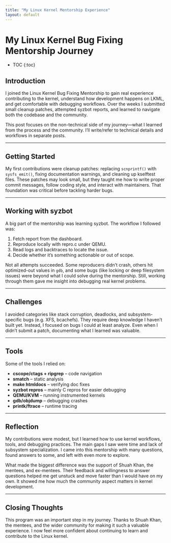 ```yaml
---
title: "My Linux Kernel Mentorship Experience"
layout: default
---
```


# My Linux Kernel Bug Fixing Mentorship Journey

* TOC
{:toc}

## Introduction

I joined the Linux Kernel Bug Fixing Mentorship to gain real experience contributing to the kernel, understand how development happens on LKML, and get comfortable with debugging workflows. Over the weeks I submitted small cleanup patches, attempted syzbot reports, and learned to navigate both the codebase and the community.

This post focuses on the non-technical side of my journey—what I learned from the process and the community. I’ll write/refer to technical details and workflows in separate posts.

---

## Getting Started

My first contributions were cleanup patches: replacing `scnprintf()` with `sysfs_emit()`, fixing documentation warnings, and cleaning up kselftest files. These patches may look small, but they taught me how to write proper commit messages, follow coding style, and interact with maintainers. That foundation was critical before tackling harder bugs.

---

## Working with syzbot

A big part of the mentorship was learning syzbot. The workflow I followed was:

1. Fetch report from the dashboard.
2. Reproduce locally with repro.c under QEMU.
3. Read logs and backtraces to locate the issue.
4. Decide whether it’s something actionable or out of scope.

Not all attempts succeeded. Some reproducers didn’t crash, others hit optimized-out values in `gdb`, and some bugs (like locking or deep filesystem issues) were beyond what I could solve during the mentorship. Still, working through them gave me insight into debugging real kernel problems.

---

## Challenges

I avoided categories like stack corruption, deadlocks, and subsystem-specific bugs (e.g. XFS, bcachefs). They require deep knowledge I haven’t built yet. Instead, I focused on bugs I could at least analyze. Even when I didn’t submit a patch, documenting what I learned was valuable.

---

## Tools

Some of the tools I relied on:

- **cscope/ctags + ripgrep** – code navigation
- **smatch** – static analysis
- **make htmldocs** – verifying doc fixes
- **syzbot repros** – mainly C repros for easier debugging
- **QEMU/KVM** – running instrumented kernels
- **gdb/objdump** – debugging crashes
- **printk/ftrace** – runtime tracing

---

## Reflection

My contributions were modest, but I learned how to use kernel workflows, tools, and debugging practices. The main gaps I saw were time and lack of subsystem specialization. I came into this mentorship with many questions, found answers to some, and left with even more to explore.

What made the biggest difference was the support of Shuah Khan, the mentees, and ex-mentees. Their feedback and willingness to answer questions helped me get unstuck and move faster than I would have on my own. It showed me how much the community aspect matters in kernel development.

---

## Closing Thoughts

This program was an important step in my journey. Thanks to Shuah Khan, the mentees, and the wider community for making it such a valuable experience. I now feel more confident about continuing to learn and contribute to the Linux kernel.